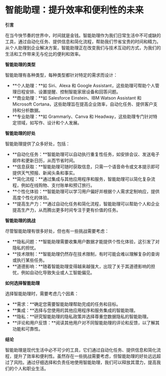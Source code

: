# 智能助理：提升效率和便利性的未来

**引言**

在当今快节奏的世界中，时间就是金钱。智能助理作为我们日常生活中不可或缺的工具，通过自动化任务、提供信息和简化流程，帮助我们节省宝贵的时间和精力。从个人助理到企业解决方案，智能助理正在改变我们与技术互动的方式，为我们的生活和工作带来无与伦比的便利和效率。

**智能助理的类型**

智能助理有各种类型，每种类型都针对特定的需求而设计：

- **个人助理：**如 Siri、Alexa 和 Google Assistant，这些助理可帮助个人管理日程安排、设置提醒、控制智能家居设备和回答问题。
- **商业助理：**如 Salesforce Einstein、IBM Watson Assistant 和 Microsoft Cortana，这些助理旨在提高企业效率，自动化任务、提供客户支持和分析数据。
- **专业助理：**如 Grammarly、Canva 和 Headway，这些助理专门针对特定领域，如写作、设计和个人发展。

**智能助理的好处**

智能助理提供了众多好处，包括：

- **自动化任务：**智能助理可以自动执行重复性任务，如安排会议、发送电子邮件和更新日历，从而节省时间。
- **信息获取：**智能助理可随时获取信息，只需一个语音命令或文本提示即可提供天气预报、新闻头条和事实。
- **简化流程：**通过集成与其他应用程序和服务，智能助理可以简化复杂流程，例如在线购物、支付账单和预订旅行。
- **个性化体验：**智能助理可以学习用户偏好并根据个人需求定制响应，提供高度个性化的体验。
- **提高生产力：**通过自动化任务和简化流程，智能助理可以帮助个人和企业提高生产力，从而腾出更多时间专注于更有价值的任务。

**智能助理的挑战**

尽管智能助理有很多好处，但也有一些挑战需要考虑：

- **隐私问题：**智能助理需要收集用户数据才能提供个性化体验，这引发了对隐私的担忧。
- **技术限制：**智能助理仍然存在技术限制，有时可能会难以理解复杂的查询或执行某些任务。
- **道德影响：**随着智能助理变得越来越强大，出现了关于其道德影响的担忧，例如自动化导致失业或人工智能偏见。

**如何选择智能助理**

选择智能助理时，需要考虑几个因素：

- **需求：**确定您需要智能助理帮助完成的任务和目标。
- **集成：**选择与您使用的其他应用程序和服务集成的智能助理。
- **隐私：**研究智能助理的隐私政策并选择尊重您数据隐私的智能助理。
- **评论和用户反馈：**阅读其他用户对不同智能助理的评论和反馈，以了解其功能和可靠性。

**结论**

智能助理是现代生活中必不可少的工具，它们通过自动化任务、提供信息和简化流程，提升了效率和便利性。虽然存在一些挑战需要考虑，但智能助理的好处远远超过了风险。通过仔细选择和负责任地使用智能助理，我们可以释放其潜力，提高我们的个人和职业生活。
